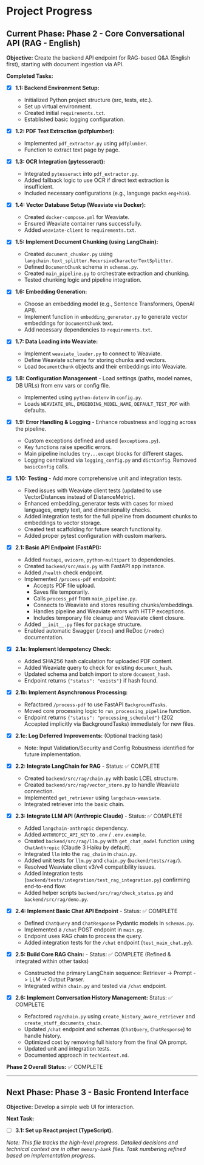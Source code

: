 # Project Progress

## Current Phase: Phase 2 - Core Conversational API (RAG - English)

**Objective:** Create the backend API endpoint for RAG-based Q&A (English first), starting with document ingestion via API.

**Completed Tasks:**

*   [x] **1.1: Backend Environment Setup:**
    *   Initialized Python project structure (src, tests, etc.).
    *   Set up virtual environment.
    *   Created initial `requirements.txt`.
    *   Established basic logging configuration.
*   [x] **1.2: PDF Text Extraction (pdfplumber):**
    *   Implemented `pdf_extractor.py` using `pdfplumber`.
    *   Function to extract text page by page.
*   [x] **1.3: OCR Integration (pytesseract):**
    *   Integrated `pytesseract` into `pdf_extractor.py`.
    *   Added fallback logic to use OCR if direct text extraction is insufficient.
    *   Included necessary configurations (e.g., language packs `eng+hin`).
*   [x] **1.4: Vector Database Setup (Weaviate via Docker):**
    *   Created `docker-compose.yml` for Weaviate.
    *   Ensured Weaviate container runs successfully.
    *   Added `weaviate-client` to `requirements.txt`.
*   [x] **1.5: Implement Document Chunking (using LangChain):**
    *   Created `document_chunker.py` using `langchain.text_splitter.RecursiveCharacterTextSplitter`.
    *   Defined `DocumentChunk` schema in `schemas.py`.
    *   Created `main_pipeline.py` to orchestrate extraction and chunking.
    *   Tested chunking logic and pipeline integration.
*   [x] **1.6: Embedding Generation:**
    *   Choose an embedding model (e.g., Sentence Transformers, OpenAI API).
    *   Implement function in `embedding_generator.py` to generate vector embeddings for `DocumentChunk` text.
    *   Add necessary dependencies to `requirements.txt`.
*   [x] **1.7: Data Loading into Weaviate:**
    *   Implement `weaviate_loader.py` to connect to Weaviate.
    *   Define Weaviate schema for storing chunks and vectors.
    *   Load `DocumentChunk` objects and their embeddings into Weaviate.
*   [x] **1.8: Configuration Management** - Load settings (paths, model names, DB URLs) from env vars or config file.
    *   Implemented using `python-dotenv` in `config.py`.
    *   Loads `WEAVIATE_URL`, `EMBEDDING_MODEL_NAME`, `DEFAULT_TEST_PDF` with defaults.
*   [x] **1.9: Error Handling & Logging** - Enhance robustness and logging across the pipeline.
    *   Custom exceptions defined and used (`exceptions.py`).
    *   Key functions raise specific errors.
    *   Main pipeline includes `try...except` blocks for different stages.
    *   Logging centralized via `logging_config.py` and `dictConfig`. Removed `basicConfig` calls.
*   [x] **1.10: Testing** - Add more comprehensive unit and integration tests.
    *   Fixed issues with Weaviate client tests (updated to use VectorDistances instead of DistanceMetric).
    *   Enhanced embedding_generator tests with cases for mixed languages, empty text, and dimensionality checks.
    *   Added integration tests for the full pipeline from document chunks to embeddings to vector storage.
    *   Created test scaffolding for future search functionality.
    *   Added proper pytest configuration with custom markers.
*   [x] **2.1: Basic API Endpoint (FastAPI):**
    *   Added `fastapi`, `uvicorn`, `python-multipart` to dependencies.
    *   Created `backend/src/main.py` with FastAPI app instance.
    *   Added `/health` check endpoint.
    *   Implemented `/process-pdf` endpoint:
        *   Accepts PDF file upload.
        *   Saves file temporarily.
        *   Calls `process_pdf` from `main_pipeline.py`.
        *   Connects to Weaviate and stores resulting chunks/embeddings.
        *   Handles pipeline and Weaviate errors with HTTP exceptions.
        *   Includes temporary file cleanup and Weaviate client closure.
    *   Added `__init__.py` files for package structure.
    *   Enabled automatic Swagger (`/docs`) and ReDoc (`/redoc`) documentation.

*   [x] **2.1a: Implement Idempotency Check:**
    *   Added SHA256 hash calculation for uploaded PDF content.
    *   Added Weaviate query to check for existing `document_hash`.
    *   Updated schema and batch import to store `document_hash`.
    *   Endpoint returns `{"status": "exists"}` if hash found.
*   [x] **2.1b: Implement Asynchronous Processing:**
    *   Refactored `/process-pdf` to use FastAPI `BackgroundTasks`.
    *   Moved core processing logic to `run_processing_pipeline` function.
    *   Endpoint returns `{"status": "processing_scheduled"}` (202 Accepted implicitly via BackgroundTasks) immediately for new files.
*   [x] **2.1c: Log Deferred Improvements:** (Optional tracking task)
    *   Note: Input Validation/Security and Config Robustness identified for future implementation.

*   [x] **2.2: Integrate LangChain for RAG** - Status: ✅ COMPLETE
    *   Created `backend/src/rag/chain.py` with basic LCEL structure.
    *   Created `backend/src/rag/vector_store.py` to handle Weaviate connection.
    *   Implemented `get_retriever` using `langchain-weaviate`.
    *   Integrated retriever into the basic chain.
*   [x] **2.3: Integrate LLM API (Anthropic Claude)** - Status: ✅ COMPLETE
    *   Added `langchain-anthropic` dependency.
    *   Added `ANTHROPIC_API_KEY` to `.env` / `.env.example`.
    *   Created `backend/src/rag/llm.py` with `get_chat_model` function using `ChatAnthropic` (Claude 3 Haiku by default).
    *   Integrated `llm` into the `rag_chain` in `chain.py`.
    *   Added unit tests for `llm.py` and `chain.py` (`backend/tests/rag/`).
    *   Resolved Weaviate client v3/v4 compatibility issues.
    *   Added integration tests (`backend/tests/integration/test_rag_integration.py`) confirming end-to-end flow.
    *   Added helper scripts `backend/src/rag/check_status.py` and `backend/src/rag/demo.py`.
*   [x] **2.4: Implement Basic Chat API Endpoint** - Status: ✅ COMPLETE
    *   Defined `ChatQuery` and `ChatResponse` Pydantic models in `schemas.py`.
    *   Implemented a `/chat` POST endpoint in `main.py`.
    *   Endpoint uses RAG chain to process the query.
    *   Added integration tests for the `/chat` endpoint (`test_main_chat.py`).
*   [x] **2.5: Build Core RAG Chain:** - Status: ✅ COMPLETE (Refined & integrated within other tasks)
    *   Constructed the primary LangChain sequence: Retriever -> Prompt -> LLM -> Output Parser.
    *   Integrated within `chain.py` and tested via `/chat` endpoint.
*   [x] **2.6: Implement Conversation History Management:** Status: ✅ COMPLETE
    *   Refactored `rag/chain.py` using `create_history_aware_retriever` and `create_stuff_documents_chain`.
    *   Updated `/chat` endpoint and schemas (`ChatQuery`, `ChatResponse`) to handle history.
    *   Optimized cost by removing full history from the final QA prompt.
    *   Updated unit and integration tests.
    *   Documented approach in `techContext.md`.

**Phase 2 Overall Status:** ✅ COMPLETE

---

## Next Phase: Phase 3 - Basic Frontend Interface

**Objective:** Develop a simple web UI for interaction.

**Next Task:**
*   [ ] **3.1: Set up React project (TypeScript).**

*Note: This file tracks the high-level progress. Detailed decisions and technical context are in other `memory-bank` files. Task numbering refined based on implementation progress.*
